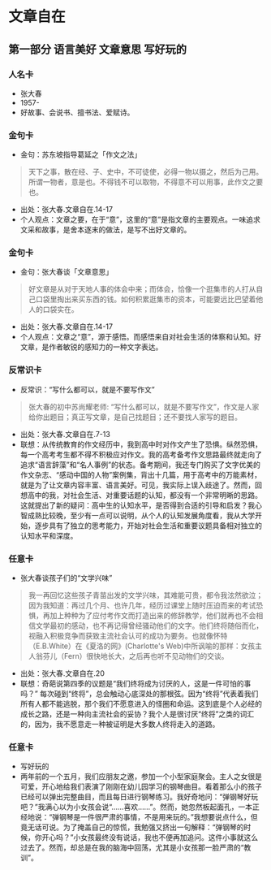 # 文章自在

## 第一部分 语言美好 文章意思 写好玩的
### 人名卡
- 张大春
- 1957-
- 好故事、会说书、擅书法、爱赋诗。

### 金句卡

- 金句：苏东坡指导葛延之「作文之法」
> 天下之事，散在经、子、史中，不可徒使，必得一物以摄之，然后为己用。所谓一物者，意是也。不得钱不可以取物，不得意不可以用事，此作文之要也。

- 出处：张大春.文章自在.14-17
- 个人观点：文章之要，在于“意”，这里的“意”是指文章的主要观点。一味追求文采和故事，是舍本逐末的做法，是写不出好文章的。

### 金句卡
- 金句：张大春谈「文章意思」
> 好文章是从对于天地人事的体会中来；而体会，恰像一个逛集市的人打从自己口袋里掏出来买东西的钱。如何积累逛集市的资本，可能要远比巴望着他人的口袋实在。

- 出处：张大春.文章自在.14-17
- 个人观点：文章之“意”，源于感悟。而感悟来自对社会生活的体察和认知。好文章，是作者敏锐的感知力的一种文字表达。

### 反常识卡

- 反常识：“写什么都可以，就是不要写作文”
> 张大春的初中苏尚耀老师: “写什么都可以，就是不要写作文”，作文是人家给你出题目；真正写文章，是自己找题目；还不要找人家写的题目。

- 出处：张大春.文章自在.7-13
- 联想：从传统教育的作文经历中，我到高中时对作文产生了恐惧。纵然恐惧，每一个高考考生都不得不积极应对作文。我的高考备考作文思路最终就走向了追求“语言辞藻”和“名人事例”的状态。备考期间，我还专门购买了文字优美的作文杂志、“感动中国的人物”案例集，背出十几篇，用于高考中的万能素材，就是为了让文章内容丰富、语言美好。可见，我实际上误入歧途了。然而，回想高中的我，对社会生活、对重要话题的认知，都没有一个非常明晰的思路。这就提出了新的疑问：高中生的认知水平，是否得到合适的引导和启发？我心智成熟比较晚，至少有一点可以说明，从个人的认知发展角度看，我从大学开始，逐步具有了独立的思考能力，开始对社会生活和重要议题具备相对独立的认知水平和深度。

### 任意卡

- 张大春谈孩子们的“文学兴味”
> 我一再回忆这些孩子青苗出发的文学兴味，其难能可贵，都令我泫然欲泣；因为我知道：再过几个月、也许几年，经历过课堂上随时压迫而来的考试恐惧，再加上种种为了应付考作文而打造出来的修辞教学，他们就再也不会相信文学最初的感动，也不再记得曾经骚动他们的文字。他们终将随俗而化，视融入积极竞争而获致主流社会认可的成功为要务。也就像怀特（E.B.White）在《夏洛的网》(Charlotte's Web)中所讽喻的那样：女孩主人翁芬儿（Fern）很快地长大，之后再也听不见动物们的交谈。

- 出处：张大春.文章自在.20
- 联想：奇葩说第四季的议题是“我们终将成为讨厌的人，这是一件可怕的事吗？” 每次碰到“终将”，总会触动心底深处的那根弦。因为“终将”代表着我们所有人都不能逃脱，那个我们不愿意进入的怪圈和命运。这到底是个人必经的成长之路，还是一种向主流社会的妥协？我个人是很讨厌“终将”之类的词汇的，因为，我不愿意走一种被证明是大多数人终将走入的道路。

### 任意卡
 - 写好玩的
 - 两年前的一个五月，我们应朋友之邀，参加一个小型家庭聚会。主人之女很是可爱，开心地给我们表演了刚刚在幼儿园学习的钢琴曲目。看着那么小的孩子已经可以弹出完整曲目，而且每日进行钢琴练习。我好奇地问：“弹钢琴好玩吧？”我满心以为小女孩会说“……喜欢……”。然而，她忽然板起面孔，一本正经地说：“弹钢琴是一件很严肃的事情，不是用来玩的。”我想要说点什么，但竟无话可说。为了掩盖自己的惊慌，我勉强又挤出一句解释：“弹钢琴的时候，你开心吗？”小女孩最终没有说话，我也不便再加追问。这件小事就这么过去了。然而，却总是在我的脑海中回荡，尤其是小女孩那一脸严肃的“教训”。
